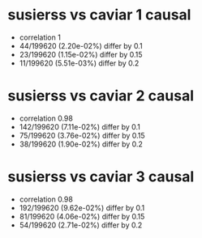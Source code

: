 # susierss vs caviar  1 causal

- correlation 1
- 44/199620 (2.20e-02%) differ by 0.1
- 23/199620 (1.15e-02%) differ by 0.15
- 11/199620 (5.51e-03%) differ by 0.2


# susierss vs caviar  2 causal

- correlation 0.98
- 142/199620 (7.11e-02%) differ by 0.1
- 75/199620 (3.76e-02%) differ by 0.15
- 38/199620 (1.90e-02%) differ by 0.2


# susierss vs caviar  3 causal

- correlation 0.98
- 192/199620 (9.62e-02%) differ by 0.1
- 81/199620 (4.06e-02%) differ by 0.15
- 54/199620 (2.71e-02%) differ by 0.2


